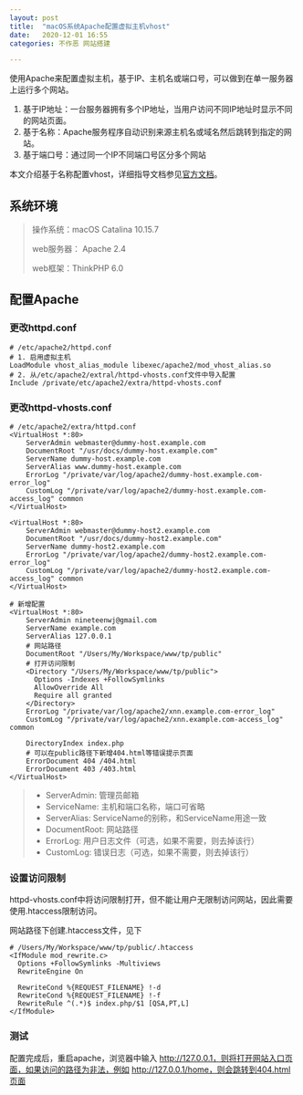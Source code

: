 ```yaml
---
layout: post
title:  "macOS系统Apache配置虚拟主机vhost"
date:   2020-12-01 16:55
categories: 不作恶 网站搭建

---
```


使用Apache来配置虚拟主机，基于IP、主机名或端口号，可以做到在单一服务器上运行多个网站。

1. 基于IP地址：一台服务器拥有多个IP地址，当用户访问不同IP地址时显示不同的网站页面。
2. 基于名称：Apache服务程序自动识别来源主机名或域名然后跳转到指定的网站。
3. 基于端口号：通过同一个IP不同端口号区分多个网站

本文介绍基于名称配置vhost，详细指导文档参见[官方文档](http://httpd.apache.org/docs/2.4/vhosts/)。

## 系统环境

> 操作系统：macOS Catalina 10.15.7
>
> web服务器： Apache 2.4
>
> web框架：ThinkPHP 6.0



## 配置Apache

### 更改httpd.conf

``` shell
# /etc/apache2/httpd.conf
# 1. 启用虚拟主机
LoadModule vhost_alias_module libexec/apache2/mod_vhost_alias.so
# 2. 从/etc/apache2/extral/httpd-vhosts.conf文件中导入配置
Include /private/etc/apache2/extra/httpd-vhosts.conf 

```

### 更改httpd-vhosts.conf

```shell
# /etc/apache2/extra/httpd.conf
<VirtualHost *:80>
    ServerAdmin webmaster@dummy-host.example.com
    DocumentRoot "/usr/docs/dummy-host.example.com"
    ServerName dummy-host.example.com
    ServerAlias www.dummy-host.example.com
    ErrorLog "/private/var/log/apache2/dummy-host.example.com-error_log"
    CustomLog "/private/var/log/apache2/dummy-host.example.com-access_log" common
</VirtualHost>

<VirtualHost *:80>
    ServerAdmin webmaster@dummy-host2.example.com
    DocumentRoot "/usr/docs/dummy-host2.example.com"
    ServerName dummy-host2.example.com
    ErrorLog "/private/var/log/apache2/dummy-host2.example.com-error_log"
    CustomLog "/private/var/log/apache2/dummy-host2.example.com-access_log" common
</VirtualHost>

# 新增配置
<VirtualHost *:80>
    ServerAdmin nineteenwj@gmail.com
    ServerName example.com
    ServerAlias 127.0.0.1
    # 网站路径
    DocumentRoot "/Users/My/Workspace/www/tp/public" 
    # 打开访问限制
    <Directory "/Users/My/Workspace/www/tp/public"> 
      Options -Indexes +FollowSymlinks
      AllowOverride All
      Require all granted
    </Directory>
    ErrorLog "/private/var/log/apache2/xnn.example.com-error_log"
    CustomLog "/private/var/log/apache2/xnn.example.com-access_log" common
    
    DirectoryIndex index.php
    # 可以在public路径下新增404.html等错误提示页面
    ErrorDocument 404 /404.html
    ErrorDocument 403 /403.html
</VirtualHost>
```

> - ServerAdmin: 管理员邮箱
> - ServiceName: 主机和端口名称，端口可省略
> - ServerAlias: ServiceName的别称，和ServiceName用途一致
> - DocumentRoot: 网站路径
> - ErrorLog: 用户日志文件（可选，如果不需要，则去掉该行）
> - CustomLog: 错误日志（可选，如果不需要，则去掉该行）

### 设置访问限制

httpd-vhosts.conf中将访问限制打开，但不能让用户无限制访问网站，因此需要使用.htaccess限制访问。

网站路径下创建.htaccess文件，见下

```shell
# /Users/My/Workspace/www/tp/public/.htaccess
<IfModule mod_rewrite.c>
  Options +FollowSymlinks -Multiviews
  RewriteEngine On

  RewriteCond %{REQUEST_FILENAME} !-d
  RewriteCond %{REQUEST_FILENAME} !-f
  RewriteRule ^(.*)$ index.php/$1 [QSA,PT,L]
</IfModule>
```

### 测试

配置完成后，重启apache，浏览器中输入 http://127.0.0.1，则将打开网站入口页面，如果访问的路径为非法，例如 http://127.0.0.1/home，则会跳转到404.html页面



